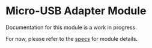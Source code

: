 # Micro-USB Adapter Module
Documentation for this module is a work in progress.

For now, please refer to the [specs](specs.yaml) for module details.
